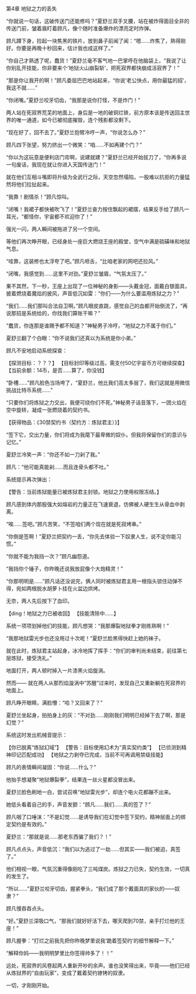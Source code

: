 第4章  地狱之力的丢失

“你就说一句话，这破传送门还能修吗？”夏舒兰双手叉腰，站在被炸得面目全非的传送门前，皱着眉盯着顾凡，像个随时准备爆炸的漂亮定时炸弹。

顾凡蹲下身，捡起一块焦黑的铁片，放到鼻子前闻了闻：“嗯……炸焦了，熟得刚好。你要是再晚十秒回来，估计我也成这样了。”

“你自己才熟透了呢，蠢货！”夏舒兰毫不客气地一巴掌呼在他脑袋上，“我说了让你别乱开技能，你非要来个‘地狱火山崩裂斩’，把死寂界都快崩成活寂界了！”

“那是你让我开的啊！”顾凡委屈巴巴地站起来，“你说‘老公快点，用你最猛的招’，我这不就……”

“你闭嘴。”夏舒兰咬牙切齿，“我那是说你打怪，不是炸门！”

两人站在死寂界荒芜的地面上，身后是一地的破铜烂铁，前方原本该是传送回主世界的唯一通道，如今已被彻底摧毁，连个残影都没剩下。

“现在好了，回不去了。”夏舒兰抱臂冷哼一声，“你说怎么办？”

顾凡四下张望，努力挤出一个微笑：“咱……不如再建个门？”

“你以为这玩意是便利店门帘啊，说建就建？”夏舒兰已经开始拔刀了，“你再多说一句废话，我现在就让你进入天国传送门！”

就在他们互相斗嘴即将升级为全武行之际，天空忽然塌陷，一股难以抗拒的力量猛然将他们拉扯起来。

“我靠！剧情杀！”顾凡惊叫。

“闭嘴！我裙子都快被吹飞了！”夏舒兰奋力按住飘起的裙摆，结果反手给了顾凡一耳光，“都怪你，宇宙都不欢迎你了！”

强光一闪，两人瞬间被拖进了另一个空间。

等他们再次睁开眼，已经身处一座巨大燃烧王座的殿堂，空气中满是硫磺味和地狱气息。

“哇靠，这装修也太浮夸了吧。”顾凡咂舌，“比咱老家的网吧还拉风。”

“闭嘴，我感觉到……这里不对劲。”夏舒兰皱眉，“气氛太压了。”

果不其然，下一秒，王座上出现了一位神秘的身影——头戴金冠，面戴白银面具，披着燃烧着魔焰的披风，声音低沉如雷：“你们——为什么要滥用炼狱之力？”

“我们……我们那叫合法自卫啊。”顾凡眼皮直跳，感觉自己的血都开始倒流了，“再说那招是系统给的，你找我们算账干嘛？”

“蠢货，你连那是谁赐予都不知道？”神秘男子冷哼，“地狱之力不属于你们。”

夏舒兰翻了个白眼：“你不说我们还真以为系统是你小弟。”

顾凡不安地启动系统探查：

【探测目标：？？？】
【目标封印等级过高，需支付50亿宇宙币方可继续探查】
【当前余额：14币，是否……算了，你没钱】

“卧槽……”顾凡脸色当场垮了，“夏舒兰，他比我们高太多层了，我们这就是用微信挑战比特币系统……”

“只要你们将炼狱之力交出，我便可绕你们不死。”神秘男子话音落下，一团火焰在空中旋转，凝成一张燃烧着的契约书。

【获得物品：《30禁契约书（契约方：炼狱君主）》】

“签下它，交出力量，你们将成为我麾下最卑微的奴仆。但我将保留你们的意识与记忆。”

夏舒兰冷笑一声：“你还不如一刀剁了我。”

顾凡：“他可能真能剁……而且连骨头都不吐。”

系统提示再次弹出：

【警告：当前炼狱能量已被炼狱君主封锁。地狱之力使用权限冻结。】

顾凡感到体内那股强大如熔岩的力量正在飞速衰退，仿佛被人硬生生从骨血中剥离。

“唉……签吧。”顾凡苦笑，“不签咱们两个现在就是死寂烤串。”

“你倒是签啊！”夏舒兰把契约一丢，“你先去体验一下奴隶人生，说不定你能习惯。”

“你就不能为我挡一次？”顾凡幽怨道。

“我挡你个锤子，你昨晚还说我放屁像个大炮精灵！”

“你那明明是……”顾凡话还没说完，俩人同时被炼狱君主用一根指头锁住动弹不得，宛如两根脱水胡萝卜挂在火盆边烘烤。

无奈，两人先后按下了血印。

【ding！地狱之力已被收回】
【技能清除中……】

系统一项项划掉他们的技能，顾凡想哭：“我那爆裂地狱拳才刚练熟啊！”

“我那地狱雷光步也还没用过十次呢！”夏舒兰脸黑得快赶上她的袜子。

就在此时，炼狱君主站起身，冰冷地挥了挥手：“你们的审判尚未结束，前往第七层炼狱，接受洗礼。”

地面打开，两人顿时掉入一片漆黑火焰旋涡。

然而——
就在两人从那烈焰漩涡中“苏醒”过来时，发现自己又重新躺在死寂界的地面上。

顾凡睁开眼睛，满脸懵：“哈？又回来了？”

夏舒兰坐起身，拍拍身上的灰：“不对劲……刚刚我们明明已经掉下去了啊，那是幻觉？”

系统这时发出机械音提示：

【你已脱离“炼狱幻域”】
【警告：目标使用幻术为“真实契约类”】
【已侦测到精神印记匹配成功】
【地狱之力剥夺已完成，当前不可再调用禁级技能】

顾凡的表情瞬间凝固：“你说……什么？”

他抬手想凝聚“地狱爆裂拳”，结果连一丝火星都没冒出来。

夏舒兰脸色刷地一白，尝试召唤“地狱雷光步”，却连个电火花都蹦不出来。

她低头看着自己的手，声音发颤：“顾凡……我们……真的签了？”

顾凡咽了口唾沫：“不是幻觉……是诱导我们在幻觉中签下契约，精神层面上的绑定契约是有效的。”

夏舒兰：“那就是说……那老东西骗了我们？！”

顾凡点点头，声音低沉：“我们以为逃过了一劫……但其实——我们被迫，真签了。”

他们相视一眼，气氛沉重得像刚吃了三吨煤炭。炼狱之力已失，契约生效，一切真的发生了。

“所以……”夏舒兰咬牙切齿，握紧拳头，“我们成了那个戴面具的家伙的——奴隶？”

顾凡慢吞吞点头。

“好。”夏舒兰深吸口气，“那我们就好好活下去，哪天爬到70禁，亲手打烂他的王座！”

顾凡握拳：“打烂之前我先把你昨晚梦里说我‘跪着签契约’的细节解释一下。”

“解释你妈——我明明梦里比你签得帅多了！！”

远处，死寂界的风卷起两人重新开吵的余声。谁也没笑得出来，毕竟——他们已经从炼狱界的“自由玩家”，变成了戴着契约镣铐的奴隶。

一切，才刚刚开始。



